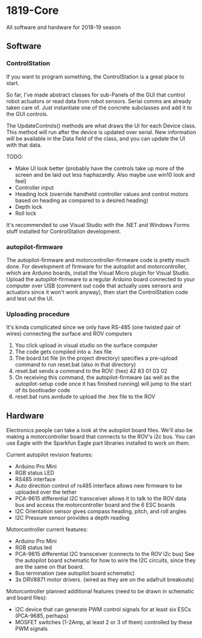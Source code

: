 # 1819-Core
All software and hardware for 2018-19 season

## Software
### ControlStation
If you want to program something, the ControlStation is a great place to start.

So far, I've made abstract classes for sub-Panels of the GUI that control robot actuators
or read data from robot sensors. Serial comms are already taken care of. Just instantiate
one of the concrete subclasses and add it to the GUI controls.

The UpdateControls() methods are what draws the UI for each Device class. This method will run after the device is updated over serial.
New information will be available in the Data field of the class, and you can update the UI with that data.

TODO:
- Make UI look better (probably have the controls take up more of the screen and be laid out less haphazardly. Also maybe use win10 look and feel)
- Controller input
- Heading lock (override handheld controller values and control motors based on heading as compared to a desired heading)
- Depth lock
- Roll lock

It's recommended to use Visual Studio with the .NET and Windows Forms stuff installed for 
ControlStation development.

### autopilot-firmware

The autopilot-firmware and motorcontroller-firmware code is pretty much done. For development of firmware for the autopilot and motorcontroller, which are Arduino boards, install the Visual Micro plugin for Visual Studio. Upload the autopilot-firmware to a regular Arduino board connected to your computer over USB (comment out code that actually uses sensors and actuators since it won't work anyway), then start the ControlStation code and test out the UI.

### Uploading procedure

It's kinda complicated since we only have RS-485 (one twisted pair of wires) connecting the surface and ROV computers
1. You click upload in visual studio on the surface computer
2. The code gets compiled into a .hex file
3. The board.txt file (in the project directory) specifies a pre-upload command to run reset.bat (also in that directory)
4. reset.bat sends a command to the ROV: (hex) 42 83 01 03 02
5. On receiving this command, the autopilot-firmware (as well as the autopilot-setup code once it has finished running) will jump to the start of its bootloader code
6. reset.bat runs avrdude to upload the .hex file to the ROV

## Hardware

Electronics people can take a look at the autopilot board files. We'll also be making a
motorcontroller board that connects to the ROV's i2c bus. You can use Eagle with the Sparkfun Eagle part libraries installed to work on them.

Current autopilot revision features:
- Arduino Pro Mini
- RGB status LED
- RS485 interface
- Auto direction control of rs485 interface allows new firmware to be uploaded over the tether
- PCA-9615 differential I2C transceiver allows it to talk to the ROV data bus and access the motorcontroller board and the 6 ESC boards
- I2C Orientation sensor gives compass heading, pitch, and roll angles
- I2C Pressure sensor provides a depth reading

Motorcontroller current features:
- Arduino Pro Mini
- RGB status led
- PCA-9615 differential I2C transceiver (connects to the ROV i2c bus)
See the autopilot board schematic for how to wire the I2C circuits, since they
are the same on that board.
- Bus termination (see autopilot board schematic)
- 3x DRV8871 motor drivers. (wired as they are on the adafruit breakouts)

Motorcontroller planned additional features (need to be drawn in schematic and board files):
- I2C device that can generate PWM control signals for at least six ESCs (PCA-9685, perhaps)
- MOSFET switches (1-2Amp, at least 2 or 3 of them) controlled by these PWM signals
